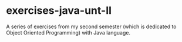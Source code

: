 # exercises-java-unt-II
A series of exercises from my second semester (which is dedicated to Object Oriented Programming) with Java language.
